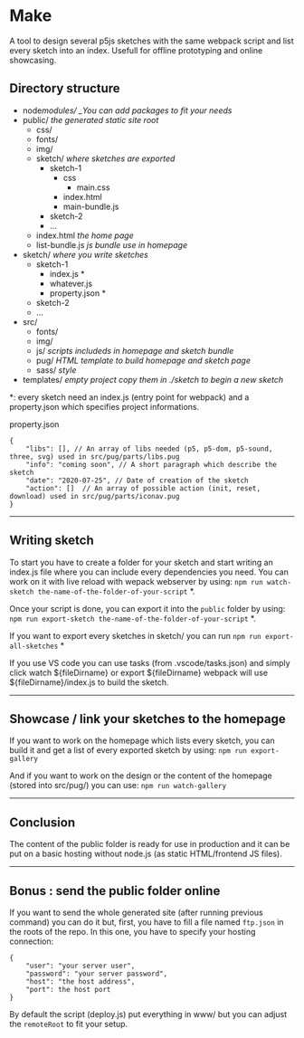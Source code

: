 # Make

A tool to design several p5js sketches with the same webpack script and list every sketch into an index.
Usefull for offline prototyping and online showcasing.

## Directory structure

-   node*modules/ \_You can add packages to fit your needs*
-   public/ _the generated static site root_
    -   css/
    -   fonts/
    -   img/
    -   sketch/ _where sketches are exported_
        -   sketch-1
            -   css
                -   main.css
            -   index.html
            -   main-bundle.js
        -   sketch-2
        -   ...
    -   index.html _the home page_
    -   list-bundle.js _js bundle use in homepage_
-   sketch/ _where you write sketches_
    -   sketch-1
        -   index.js \*
        -   whatever.js
        -   property.json \*
    -   sketch-2
    -   ...
-   src/
    -   fonts/
    -   img/
    -   js/ _scripts includeds in homepage and sketch bundle_
    -   pug/ _HTML template to build homepage and sketch page_
    -   sass/ _style_
-   templates/ _empty project copy them in ./sketch to begin a new sketch_

\*: every sketch need an index.js (entry point for webpack) and a property.json
which specifies project informations.

property.json

```
{
    "libs": [], // An array of libs needed (p5, p5-dom, p5-sound, three, svg) used in src/pug/parts/libs.pug
    "info": "coming soon", // A short paragraph which describe the sketch
    "date": "2020-07-25", // Date of creation of the sketch
    "action": []  // An array of possible action (init, reset, download) used in src/pug/parts/iconav.pug
}
```

---

## Writing sketch

To start you have to create a folder for your sketch and start writing an index.js file where you can include every dependencies you need.
You can work on it with live reload with wepack webserver by using:
`npm run watch-sketch the-name-of-the-folder-of-your-script` \*.

Once your script is done, you can export it into the `public` folder by using:
`npm run export-sketch the-name-of-the-folder-of-your-script` \*.

If you want to export every sketches in sketch/ you can run
`npm run export-all-sketches` \*

If you use VS code you can use tasks (from .vscode/tasks.json) and simply click watch ${fileDirname} or export ${fileDirname} webpack will use \${fileDirname}/index.js to build the sketch.

---

## Showcase / link your sketches to the homepage

If you want to work on the homepage which lists every sketch, you can build it and get a list of every exported sketch by using:
`npm run export-gallery`

And if you want to work on the design or the content of the homepage (stored into src/pug/) you can use:
`npm run watch-gallery`

---

## Conclusion

The content of the public folder is ready for use in production and it can be put on a basic hosting without node.js (as static HTML/frontend JS files).

---

## Bonus : send the public folder online

If you want to send the whole generated site (after running previous command) you can do it but, first, you have to fill a file named `ftp.json` in the roots of the repo. In this one, you have to specify your hosting connection:

```
{
    "user": "your server user",
    "password": "your server password",
    "host": "the host address",
    "port": the host port
}
```

By default the script (deploy.js) put everything in www/ but you can adjust the `remoteRoot` to fit your setup.
